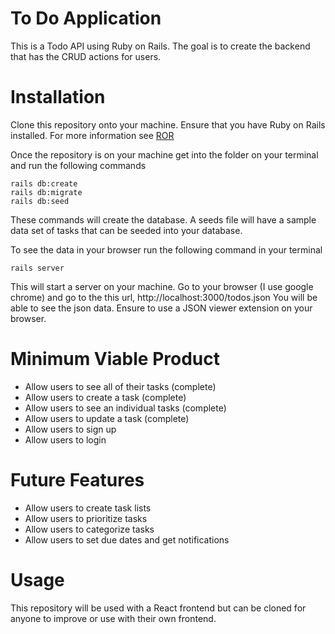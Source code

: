 # To Do Application

This is a Todo API using Ruby on Rails. The goal is to create the backend that has the CRUD actions for users.

# Installation

Clone this repository onto your machine. Ensure that you have Ruby on Rails installed. For more information see [ROR](https://guides.rubyonrails.org/getting_started.html)

Once the repository is on your machine get into the folder on your terminal and run the following commands

```
rails db:create
rails db:migrate
rails db:seed
```

These commands will create the database. A seeds file will have a sample data set of tasks that can be seeded into your database.

To see the data in your browser run the following command in your terminal

```
rails server
```

This will start a server on your machine. Go to your browser (I use google chrome) and go to the this url, http://localhost:3000/todos.json You will be able to see the json data. Ensure to use a JSON viewer extension on your browser.

# Minimum Viable Product

- Allow users to see all of their tasks (complete)
- Allow users to create a task (complete)
- Allow users to see an individual tasks (complete)
- Allow users to update a task (complete)
- Allow users to sign up
- Allow users to login

# Future Features

- Allow users to create task lists
- Allow users to prioritize tasks
- Allow users to categorize tasks
- Allow users to set due dates and get notifications

# Usage

This repository will be used with a React frontend but can be cloned for anyone to improve or use with their own frontend.
